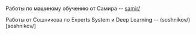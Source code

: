 Работы по машиному обучению от Самира -- [samir/](samir/)

Работы от Сошникова по Experts System и Deep Learning -- (soshnikov/)[soshnikov/]  
